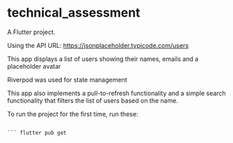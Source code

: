 # technical_assessment

A Flutter project.

Using the API URL: https://jsonplaceholder.typicode.com/users

This app displays a list of users showing their names, emails and a placeholder avatar

Riverpod was used for state management  

This app also implements a pull-to-refresh functionality and a simple search functionality that filters the list of users based on the name.

To run the project for the first time, run these: 

``` flutter packages pub run build_runner build --delete-conflicting-outputs

``` flutter pub get

